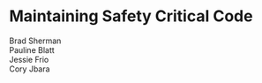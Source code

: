Maintaining Safety Critical Code
================================

Brad Sherman<br>
Pauline Blatt<br>
Jessie Frio<br>
Cory Jbara<br>